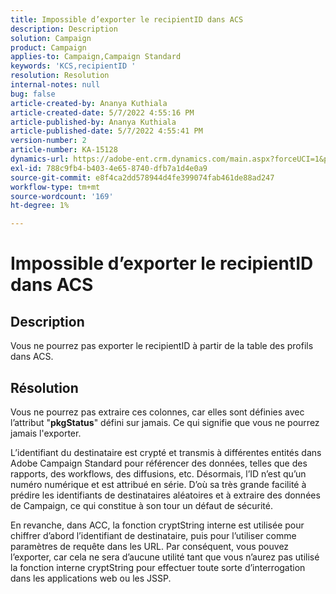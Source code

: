 ```yaml
---
title: Impossible d’exporter le recipientID dans ACS
description: Description
solution: Campaign
product: Campaign
applies-to: Campaign,Campaign Standard
keywords: 'KCS,recipientID '
resolution: Resolution
internal-notes: null
bug: false
article-created-by: Ananya Kuthiala
article-created-date: 5/7/2022 4:55:16 PM
article-published-by: Ananya Kuthiala
article-published-date: 5/7/2022 4:55:41 PM
version-number: 2
article-number: KA-15128
dynamics-url: https://adobe-ent.crm.dynamics.com/main.aspx?forceUCI=1&pagetype=entityrecord&etn=knowledgearticle&id=21040874-26ce-ec11-a7b5-0022480a8e40
exl-id: 788c9fb4-b403-4e65-8740-dfb7a1d4e0a9
source-git-commit: e8f4ca2dd578944d4fe399074fab461de88ad247
workflow-type: tm+mt
source-wordcount: '169'
ht-degree: 1%

---
```


# Impossible d’exporter le recipientID dans ACS

## Description


Vous ne pourrez pas exporter le recipientID à partir de la table des profils dans ACS.


## Résolution


Vous ne pourrez pas extraire ces colonnes, car elles sont définies avec l’attribut &quot;<b>pkgStatus</b>&quot; défini sur jamais. Ce qui signifie que vous ne pourrez jamais l&#39;exporter.

L’identifiant du destinataire est crypté et transmis à différentes entités dans Adobe Campaign Standard pour référencer des données, telles que des rapports, des workflows, des diffusions, etc. Désormais, l’ID n’est qu’un numéro numérique et est attribué en série. D’où sa très grande facilité à prédire les identifiants de destinataires aléatoires et à extraire des données de Campaign, ce qui constitue à son tour un défaut de sécurité.

En revanche, dans ACC, la fonction cryptString interne est utilisée pour chiffrer d’abord l’identifiant de destinataire, puis pour l’utiliser comme paramètres de requête dans les URL. Par conséquent, vous pouvez l’exporter, car cela ne sera d’aucune utilité tant que vous n’aurez pas utilisé la fonction interne cryptString pour effectuer toute sorte d’interrogation dans les applications web ou les JSSP.
